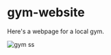 # gym-website
Here's a webpage for a local gym.

![gym ss](https://user-images.githubusercontent.com/102012006/235343142-6aab449a-c73c-47ab-ae7a-e9eb86bd7ecb.png)
